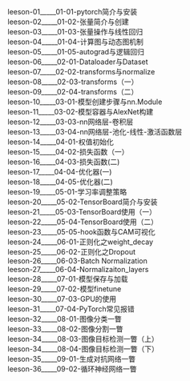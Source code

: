 leeson-01_____01-01-pytorch简介与安装  
leeson-02_____01-02-张量简介与创建  
leeson-03_____01-03-张量操作与线性回归  
leeson-04_____01-04-计算图与动态图机制  
leeson-05_____01-05-autograd与逻辑回归  
leeson-06_____02-01-Dataloader与Dataset  
leeson-07_____02-02-transforms与normalize  
leeson-08_____02-03-transforms（一）  
leeson-09_____02-04-transforms（二）  
leeson-10_____03-01-模型创建步骤与nn.Module  
leeson-11_____03-02-模型容器与AlexNet构建  
leeson-12_____03-03-nn网络层-卷积层  
leeson-13_____03-04-nn网络层-池化-线性-激活函数层  
leeson-14_____04-01-权值初始化  
leeson-15_____04-02-损失函数（一）  
leeson-16_____04-03-损失函数(二)  
leeson-17_____04-04-优化器(一)  
leeson-18_____04-05-优化器(二)  
leeson-19_____05-01-学习率调整策略  
leeson-20_____05-02-TensorBoard简介与安装  
leeson-21_____05-03-TensorBoard使用（一）  
leeson-22_____05-04-TensorBoard使用（二）  
leeson-23_____05-05-hook函数与CAM可视化  
leeson-24_____06-01-正则化之weight_decay  
leeson-25_____06-02-正则化之Dropout  
leeson-26_____06-03-Batch Normalization  
leeson-27_____06-04-Normalizaiton_layers  
leeson-28_____07-01-模型保存与加载  
leeson-29_____07-02-模型finetune  
leeson-30_____07-03-GPU的使用  
leeson-31_____07-04-PyTorch常见报错  
leeson-32_____08-01-图像分类一瞥  
leeson-33_____08-02-图像分割一瞥  
leeson-34_____08-03-图像目标检测一瞥（上）  
leeson-34_____08-04-图像目标检测一瞥（下）  
leeson-35_____09-01-生成对抗网络一瞥  
leeson-36_____09-02-循环神经网络一瞥  

